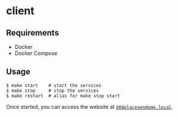 # client

## Requirements

- Docker
- Docker Compose

## Usage

```console
$ make start    # start the services
$ make stop     # stop the services
$ make restart  # alias for make stop start
```

Once started, you can access the website at [`404placevendome.local`](http://404placevendome.local).

